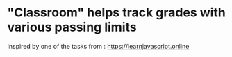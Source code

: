 # "Classroom" helps track grades with various passing limits

Inspired by one of the tasks from : https://learnjavascript.online
